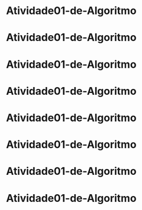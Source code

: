 # Atividade01-de-Algoritmo
# Atividade01-de-Algoritmo
# Atividade01-de-Algoritmo
# Atividade01-de-Algoritmo
# Atividade01-de-Algoritmo
# Atividade01-de-Algoritmo
# Atividade01-de-Algoritmo
# Atividade01-de-Algoritmo
